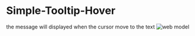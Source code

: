 # Simple-Tooltip-Hover
the message will displayed when the cursor move to the text
![web model](https://github.com/thvithran/Simple-Tooltip-Hover/assets/73452153/6d6995f7-b0d0-41bf-a443-e9fe0c8a5ec5)
